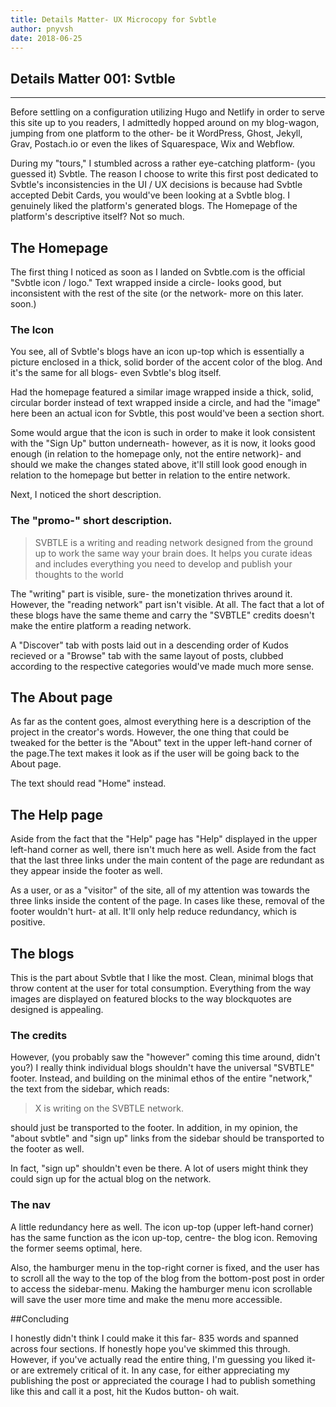 ```yaml
---
title: Details Matter- UX Microcopy for Svbtle
author: pnyvsh
date: 2018-06-25
---
```

## Details Matter 001: Svtble
-------------------------------
Before settling on a configuration utilizing Hugo and Netlify in order to serve this site up to you readers, I admittedly hopped around on my blog-wagon, jumping from one platform to the other- be it WordPress, Ghost, Jekyll, Grav, Postach.io or even the likes of Squarespace, Wix and Webflow.

During my "tours," I stumbled across a rather eye-catching platform- (you guessed it) Svbtle. The reason I choose to write this first post dedicated to Svbtle's inconsistencies in the UI / UX decisions is because had Svbtle accepted Debit Cards, you would've been looking at a Svbtle blog. I genuinely liked the platform's generated blogs. The Homepage of the platform's descriptive itself? Not so much.

## The Homepage

The first thing I noticed as soon as I landed on Svbtle.com is the official "Svbtle icon / logo." Text wrapped inside a circle- looks good, but inconsistent with the rest of the site (or the network- more on this later. soon.)

### The Icon

You see, all of Svbtle's blogs have an icon up-top which is essentially a picture enclosed in a thick, solid border of the accent color of the blog. And it's the same for all blogs- even Svbtle's blog itself.

Had the homepage featured a similar image wrapped inside a thick, solid, circular border instead of text wrapped inside a circle, and had the "image" here been an actual icon for Svbtle, this post would've been a section short.

Some would argue that the icon is such in order to make it look consistent with the "Sign Up" button underneath- however, as it is now, it looks good enough (in relation to the homepage only, not the entire network)- and should we make the changes stated above, it'll still look good enough in relation to the homepage but better in relation to the entire network.

Next, I noticed the short description.

### The "promo-" short description.

<blockquote>SVBTLE is a writing and reading network designed from the ground up to work the same way your brain does. It helps you curate ideas and includes everything you need to develop and publish your thoughts to the world</blockquote>

The "writing" part is visible, sure- the monetization thrives around it. However, the "reading network" part isn't visible. At all. The fact that a lot of these blogs have the same theme and carry the "SVBTLE" credits doesn't make the entire platform a reading network.

A "Discover" tab with posts laid out in a descending order of Kudos recieved or a "Browse" tab with the same layout of posts, clubbed according to the respective categories would've made much more sense.

## The About page

As far as the content goes, almost everything here is a description of the project in the creator's words. However, the one thing that could be tweaked for the better is the "About" text in the upper left-hand corner of the page.The text makes it look as if the user will be going back to the About page.

The text should read "Home" instead.

## The Help page

Aside from the fact that the "Help" page has "Help" displayed in the upper left-hand corner as well, there isn't much here as well. Aside from the fact that the last three links under the main content of the page are redundant as they appear inside the footer as well.

As a user, or as a "visitor" of the site, all of my attention was towards the three links inside the content of the page. In cases like these, removal of the footer wouldn't hurt- at all. It'll only help reduce redundancy, which is positive.

## The blogs

This is the part about Svbtle that I like the most. Clean, minimal blogs that throw content at the user for total consumption. Everything from the way images are displayed on featured blocks to the way blockquotes are designed is appealing.

### The credits

However, (you probably saw the "however" coming this time around, didn't you?) I really think individual blogs shouldn't have the universal "SVBTLE" footer. Instead, and building on the minimal ethos of the entire "network," the text from the sidebar, which reads:

<blockquote>X is writing on the SVBTLE network.</blockquote>

should just be transported to the footer. In addition, in my opinion, the "about svbtle" and "sign up" links from the sidebar should be transported to the footer as well.

In fact, "sign up" shouldn't even be there. A lot of users might think they could sign up for the actual blog on the network.

### The nav

A little redundancy here as well. The icon up-top (upper left-hand corner) has the same function as the icon up-top, centre- the blog icon. Removing the former seems optimal, here.

Also, the hamburger menu in the top-right corner is fixed, and the user has to scroll all the way to the top of the blog from the bottom-post post in order to access the sidebar-menu. Making the hamburger menu icon scrollable will save the user more time and make the menu more accessible.

##Concluding

I honestly didn't think I could make it this far- 835 words and spanned across four sections. If honestly hope you've skimmed this through. However, if you've actually read the entire thing, I'm guessing you liked it- or are extremely critical of it. In any case, for either appreciating my publishing the post or appreciated the courage I had to publish something like this and call it a post, hit the Kudos button- oh wait.

